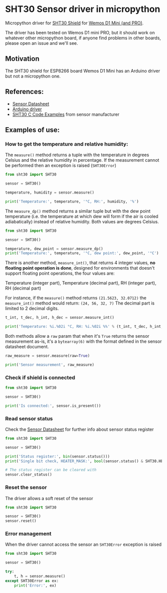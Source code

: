 # SHT30 Sensor driver in micropython

Micropython driver for [SHT30 Shield](https://www.wemos.cc/product/sht30-shield.html) for [Wemos D1 Mini (and PRO)](https://www.wemos.cc/product/d1-mini-pro.html).

The driver has been tested on Wemos D1 mini PRO, but it should work on whatever other micropython board, if anyone find problems in other boards, please open an issue and we'll see.

## Motivation
The SHT30 shield for ESP8266 board Wemos D1 Mini has an Arduino driver but not a micropython one.

## References:

* [Sensor Datasheet](https://www.sensirion.com/fileadmin/user_upload/customers/sensirion/Dokumente/2_Humidity_Sensors/Sensirion_Humidity_Sensors_SHT3x_Datasheet_digital.pdf)
* [Arduino driver](https://github.com/wemos/WEMOS_SHT3x_Arduino_Library)
* [SHT30 C Code Examples](https://www.sensirion.com/fileadmin/user_upload/customers/sensirion/Dokumente/11_Sample_Codes_Software/Humidity_Sensors/Sensirion_Humidity_Sensors_SHT3x_Sample_Code_V2.pdf) from sensor manufacturer

## Examples of use:

### How to get the temperature and relative humidity:

The `measure()` method returns a tuple with the temperature in degrees Celsius and the relative humidity in percentage.
If the measurement cannot be performed then an exception is raised (`SHT30Error`)

```python
from sht30 import SHT30

sensor = SHT30()

temperature, humidity = sensor.measure()

print('Temperature:', temperature, '°C, RH:', humidity, '%')
```

The `measure_dp()` method returns a similar tuple but with the dew point temperature (i.e. the temperature at which dew will form if the air is cooled adiabatically) instead of relative humidity. Both values are degrees Celsius.

```python
from sht30 import SHT30

sensor = SHT30()

temperature, dew_point = sensor.measure_dp()
print('Temperature:', temperature, '°C, dew point:', dew_point, '°C')
```

There is another method, `measure_int()`, that returns 4 integer values, **no floating point operation is done**, designed
for environments that doesn't support floating point operations, the four values are:

Temperature (integer part), Temperature (decimal part), RH (integer part), RH (decimal part)

For instance, if the `measure()` method returns `(21.5623, 32.0712)` the `measure_int()` method would return: `(24, 56, 32, 7)` The decimal
part is limited to 2 decimal digits.

```python
t_int, t_dec, h_int, h_dec = sensor.measure_int()

print('Temperature: %i.%02i °C, RH: %i.%02i %%' % (t_int, t_dec, h_int, h_dec))
```

Both methods allow a `raw` param that when it's `True` returns the sensor measurement as-is, it's a `bytearray(6)` with the format defined in the sensor datasheet document.

```python
raw_measure = sensor.measure(raw=True)

print('Sensor measurement', raw_measure)
```

### Check if shield is connected

```python
from sht30 import SHT30

sensor = SHT30()

print('Is connected:', sensor.is_present())

```

### Read sensor status

Check the [Sensor Datasheet](https://www.sensirion.com/fileadmin/user_upload/customers/sensirion/Dokumente/2_Humidity_Sensors/Sensirion_Humidity_Sensors_SHT3x_Datasheet_digital.pdf) for further info about sensor status register
```python
from sht30 import SHT30

sensor = SHT30()

print('Status register:', bin(sensor.status()))
print('Single bit check, HEATER_MASK:', bool(sensor.status() & SHT30.HEATER_MASK))

# The status register can be cleared with
sensor.clear_status()

```


### Reset the sensor

The driver allows a soft reset of the sensor

```python
from sht30 import SHT30

sensor = SHT30()
sensor.reset()

```



### Error management

When the driver cannot access the sensor an `SHT30Error` exception is raised

```python
from sht30 import SHT30

sensor = SHT30()

try:
    t, h = sensor.measure()
except SHT30Error as ex:
    print('Error:', ex)

```
